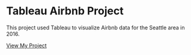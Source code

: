 
# Tableau Airbnb Project

This project used Tableau to visualize Airbnb data for the Seattle area in 2016.

[View My Project](https://prod-useast-a.online.tableau.com/t/dondadonda/views/AirBnBproject/Dashboard1)
